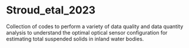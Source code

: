 # Stroud_etal_2023
Collection of codes to perform a variety of data quality and data quantity analysis to understand the optimal optical sensor configuration for estimating total suspended solids in inland water bodies.
